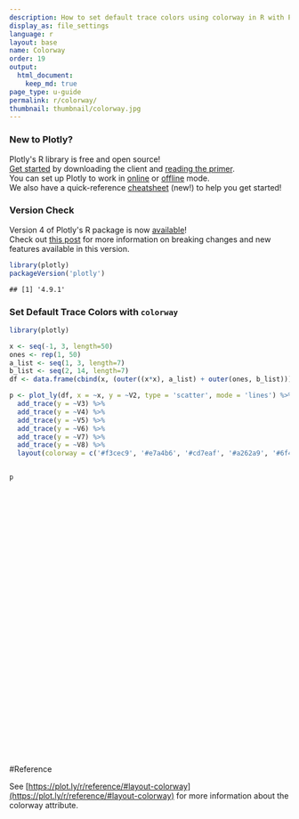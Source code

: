 ```yaml
---
description: How to set default trace colors using colorway in R with Plotly.
display_as: file_settings
language: r
layout: base
name: Colorway
order: 19
output:
  html_document:
    keep_md: true
page_type: u-guide
permalink: r/colorway/
thumbnail: thumbnail/colorway.jpg
---
```




### New to Plotly?

Plotly's R library is free and open source!<br>
[Get started](https://plot.ly/r/getting-started/) by downloading the client and [reading the primer](https://plot.ly/r/getting-started/).<br>
You can set up Plotly to work in [online](https://plot.ly/r/getting-started/#hosting-graphs-in-your-online-plotly-account) or [offline](https://plot.ly/r/offline/) mode.<br>
We also have a quick-reference [cheatsheet](https://images.plot.ly/plotly-documentation/images/r_cheat_sheet.pdf) (new!) to help you get started!

### Version Check

Version 4 of Plotly's R package is now [available](https://plot.ly/r/getting-started/#installation)!<br>
Check out [this post](http://moderndata.plot.ly/upgrading-to-plotly-4-0-and-above/) for more information on breaking changes and new features available in this version.


```r
library(plotly)
packageVersion('plotly')
```

```
## [1] '4.9.1'
```

### Set Default Trace Colors with `colorway`


```r
library(plotly)

x <- seq(-1, 3, length=50)
ones <- rep(1, 50)
a_list <- seq(1, 3, length=7)
b_list <- seq(2, 14, length=7)
df <- data.frame(cbind(x, (outer((x*x), a_list) + outer(ones, b_list))))

p <- plot_ly(df, x = ~x, y = ~V2, type = 'scatter', mode = 'lines') %>%
  add_trace(y = ~V3) %>%
  add_trace(y = ~V4) %>%
  add_trace(y = ~V5) %>%
  add_trace(y = ~V6) %>%
  add_trace(y = ~V7) %>%
  add_trace(y = ~V8) %>%
  layout(colorway = c('#f3cec9', '#e7a4b6', '#cd7eaf', '#a262a9', '#6f4d96', '#3d3b72', '#182844'))


p
```

<div id="htmlwidget-7febcf4c91fe6ce2e96e" style="width:672px;height:480px;" class="plotly html-widget"></div>
<script type="application/json" data-for="htmlwidget-7febcf4c91fe6ce2e96e">{"x":{"visdat":{"39c9708aa95f":["function () ","plotlyVisDat"]},"cur_data":"39c9708aa95f","attrs":{"39c9708aa95f":{"x":{},"y":{},"mode":"lines","alpha_stroke":1,"sizes":[10,100],"spans":[1,20],"type":"scatter"},"39c9708aa95f.1":{"x":{},"y":{},"mode":"lines","alpha_stroke":1,"sizes":[10,100],"spans":[1,20],"type":"scatter","inherit":true},"39c9708aa95f.2":{"x":{},"y":{},"mode":"lines","alpha_stroke":1,"sizes":[10,100],"spans":[1,20],"type":"scatter","inherit":true},"39c9708aa95f.3":{"x":{},"y":{},"mode":"lines","alpha_stroke":1,"sizes":[10,100],"spans":[1,20],"type":"scatter","inherit":true},"39c9708aa95f.4":{"x":{},"y":{},"mode":"lines","alpha_stroke":1,"sizes":[10,100],"spans":[1,20],"type":"scatter","inherit":true},"39c9708aa95f.5":{"x":{},"y":{},"mode":"lines","alpha_stroke":1,"sizes":[10,100],"spans":[1,20],"type":"scatter","inherit":true},"39c9708aa95f.6":{"x":{},"y":{},"mode":"lines","alpha_stroke":1,"sizes":[10,100],"spans":[1,20],"type":"scatter","inherit":true}},"layout":{"margin":{"b":40,"l":60,"t":25,"r":10},"colorway":["#f3cec9","#e7a4b6","#cd7eaf","#a262a9","#6f4d96","#3d3b72","#182844"],"xaxis":{"domain":[0,1],"automargin":true,"title":"x"},"yaxis":{"domain":[0,1],"automargin":true,"title":"V2"},"hovermode":"closest","showlegend":true},"source":"A","config":{"showSendToCloud":false},"data":[{"x":[-1,-0.918367346938776,-0.836734693877551,-0.755102040816326,-0.673469387755102,-0.591836734693878,-0.510204081632653,-0.428571428571429,-0.346938775510204,-0.26530612244898,-0.183673469387755,-0.102040816326531,-0.0204081632653061,0.0612244897959182,0.142857142857143,0.224489795918367,0.306122448979592,0.387755102040816,0.469387755102041,0.551020408163265,0.63265306122449,0.714285714285714,0.795918367346939,0.877551020408163,0.959183673469388,1.04081632653061,1.12244897959184,1.20408163265306,1.28571428571429,1.36734693877551,1.44897959183673,1.53061224489796,1.61224489795918,1.69387755102041,1.77551020408163,1.85714285714286,1.93877551020408,2.02040816326531,2.10204081632653,2.18367346938775,2.26530612244898,2.3469387755102,2.42857142857143,2.51020408163265,2.59183673469388,2.6734693877551,2.75510204081633,2.83673469387755,2.91836734693878,3],"y":[3,2.84339858392337,2.70012494793836,2.57017909204498,2.45356101624323,2.35027072053311,2.26030820491462,2.18367346938776,2.12036651395252,2.07038733860891,2.03373594335693,2.01041232819658,2.00041649312786,2.00374843815077,2.02040816326531,2.05039566847147,2.09371095376926,2.15035401915868,2.22032486463973,2.30362349021241,2.40024989587672,2.51020408163265,2.63348604748022,2.77009579341941,2.92003331945023,3.08329862557268,3.25989171178675,3.44981257809246,3.6530612244898,3.86963765097876,4.09954185755935,4.34277384423157,4.59933361099542,4.86922115785089,5.152436484798,5.44897959183673,5.7588504789671,6.08204914618909,6.41857559350271,6.76842982090795,7.13161182840483,7.50812161599333,7.89795918367347,8.30112453144523,8.71761765930862,9.14743856726364,9.59058725531029,10.0470637234486,10.5168679716785,11],"mode":"lines","type":"scatter","marker":{"color":"rgba(243,206,201,1)","line":{"color":"rgba(243,206,201,1)"}},"error_y":{"color":"rgba(243,206,201,1)"},"error_x":{"color":"rgba(243,206,201,1)"},"line":{"color":"rgba(243,206,201,1)"},"xaxis":"x","yaxis":"y","frame":null},{"x":[-1,-0.918367346938776,-0.836734693877551,-0.755102040816326,-0.673469387755102,-0.591836734693878,-0.510204081632653,-0.428571428571429,-0.346938775510204,-0.26530612244898,-0.183673469387755,-0.102040816326531,-0.0204081632653061,0.0612244897959182,0.142857142857143,0.224489795918367,0.306122448979592,0.387755102040816,0.469387755102041,0.551020408163265,0.63265306122449,0.714285714285714,0.795918367346939,0.877551020408163,0.959183673469388,1.04081632653061,1.12244897959184,1.20408163265306,1.28571428571429,1.36734693877551,1.44897959183673,1.53061224489796,1.61224489795918,1.69387755102041,1.77551020408163,1.85714285714286,1.93877551020408,2.02040816326531,2.10204081632653,2.18367346938775,2.26530612244898,2.3469387755102,2.42857142857143,2.51020408163265,2.59183673469388,2.6734693877551,2.75510204081633,2.83673469387755,2.91836734693878,3],"y":[5.33333333333333,5.12453144523115,4.93349993058448,4.76023878939331,4.60474802165764,4.46702762737748,4.34707760655283,4.24489795918367,4.16048868527003,4.09384978481188,4.04498125780925,4.01388310426211,4.00055532417048,4.00499791753436,4.02721088435374,4.06719422462863,4.12494793835902,4.20047202554491,4.29376648618631,4.40483132028321,4.53366652783562,4.68027210884354,4.84464806330695,5.02679439122588,5.22671109260031,5.44439816743024,5.67985561571567,5.93308343745661,6.20408163265306,6.49285020130501,6.79938914341247,7.12369845897543,7.46577814799389,7.82562821046786,8.20324864639733,8.59863945578231,9.01180063862279,9.44273219491878,9.89143412467028,10.3579064278773,10.8421491045398,11.3441621546578,11.8639455782313,12.4014993752603,12.9568235457448,13.5299180896849,14.1207830070804,14.7294182979314,15.355823962238,16],"mode":"lines","type":"scatter","marker":{"color":"rgba(231,164,182,1)","line":{"color":"rgba(231,164,182,1)"}},"error_y":{"color":"rgba(231,164,182,1)"},"error_x":{"color":"rgba(231,164,182,1)"},"line":{"color":"rgba(231,164,182,1)"},"xaxis":"x","yaxis":"y","frame":null},{"x":[-1,-0.918367346938776,-0.836734693877551,-0.755102040816326,-0.673469387755102,-0.591836734693878,-0.510204081632653,-0.428571428571429,-0.346938775510204,-0.26530612244898,-0.183673469387755,-0.102040816326531,-0.0204081632653061,0.0612244897959182,0.142857142857143,0.224489795918367,0.306122448979592,0.387755102040816,0.469387755102041,0.551020408163265,0.63265306122449,0.714285714285714,0.795918367346939,0.877551020408163,0.959183673469388,1.04081632653061,1.12244897959184,1.20408163265306,1.28571428571429,1.36734693877551,1.44897959183673,1.53061224489796,1.61224489795918,1.69387755102041,1.77551020408163,1.85714285714286,1.93877551020408,2.02040816326531,2.10204081632653,2.18367346938775,2.26530612244898,2.3469387755102,2.42857142857143,2.51020408163265,2.59183673469388,2.6734693877551,2.75510204081633,2.83673469387755,2.91836734693878,3],"y":[7.66666666666667,7.40566430653894,7.1668749132306,6.95029848674164,6.75593502707205,6.58378453422185,6.43384700819103,6.30612244897959,6.20061085658753,6.11731223101486,6.05622657226156,6.01735388032764,6.00069415521311,6.00624739691795,6.03401360544218,6.08399278078578,6.15618492294877,6.25059003193114,6.36720810773289,6.50603915035402,6.66708315979453,6.85034013605442,7.05581007913369,7.28349298903235,7.53338886575038,7.8054977092878,8.09981951964459,8.41635429682077,8.75510204081633,9.11606275163127,9.49923642926558,9.90462307371928,10.3322226849924,10.7820352630848,11.2540608079967,11.7482993197279,12.2647507982785,12.8034152436485,13.3642926558378,13.9473830348466,14.5526863806747,15.1802026933222,15.8299319727891,16.5018742190754,17.196029432181,17.9123976121061,18.6509787588505,19.4117728724143,20.1947799527974,21],"mode":"lines","type":"scatter","marker":{"color":"rgba(205,126,175,1)","line":{"color":"rgba(205,126,175,1)"}},"error_y":{"color":"rgba(205,126,175,1)"},"error_x":{"color":"rgba(205,126,175,1)"},"line":{"color":"rgba(205,126,175,1)"},"xaxis":"x","yaxis":"y","frame":null},{"x":[-1,-0.918367346938776,-0.836734693877551,-0.755102040816326,-0.673469387755102,-0.591836734693878,-0.510204081632653,-0.428571428571429,-0.346938775510204,-0.26530612244898,-0.183673469387755,-0.102040816326531,-0.0204081632653061,0.0612244897959182,0.142857142857143,0.224489795918367,0.306122448979592,0.387755102040816,0.469387755102041,0.551020408163265,0.63265306122449,0.714285714285714,0.795918367346939,0.877551020408163,0.959183673469388,1.04081632653061,1.12244897959184,1.20408163265306,1.28571428571429,1.36734693877551,1.44897959183673,1.53061224489796,1.61224489795918,1.69387755102041,1.77551020408163,1.85714285714286,1.93877551020408,2.02040816326531,2.10204081632653,2.18367346938775,2.26530612244898,2.3469387755102,2.42857142857143,2.51020408163265,2.59183673469388,2.6734693877551,2.75510204081633,2.83673469387755,2.91836734693878,3],"y":[10,9.68679716784673,9.40024989587672,9.14035818408996,8.90712203248646,8.70054144106622,8.52061640982924,8.36734693877551,8.24073302790504,8.14077467721783,8.06747188671387,8.02082465639317,8.00083298625573,8.00749687630154,8.04081632653061,8.10079133694294,8.18742190753852,8.30070803831737,8.44064972927947,8.60724698042482,8.80049979175343,9.02040816326531,9.26697209496043,9.54019158683882,9.84006663890046,10.1665972511454,10.5197834235735,10.8996251561849,11.3061224489796,11.7392753019575,12.1990837151187,12.6855476884631,13.1986672219908,13.7384423157018,14.304872969596,14.8979591836735,15.5177009579342,16.1640982923782,16.8371511870054,17.5368596418159,18.2632236568097,19.0162432319867,19.7959183673469,20.6022490628905,21.4352353186172,22.2948771345273,23.1811745106206,24.0941274468971,25.0337359433569,26],"mode":"lines","type":"scatter","marker":{"color":"rgba(162,98,169,1)","line":{"color":"rgba(162,98,169,1)"}},"error_y":{"color":"rgba(162,98,169,1)"},"error_x":{"color":"rgba(162,98,169,1)"},"line":{"color":"rgba(162,98,169,1)"},"xaxis":"x","yaxis":"y","frame":null},{"x":[-1,-0.918367346938776,-0.836734693877551,-0.755102040816326,-0.673469387755102,-0.591836734693878,-0.510204081632653,-0.428571428571429,-0.346938775510204,-0.26530612244898,-0.183673469387755,-0.102040816326531,-0.0204081632653061,0.0612244897959182,0.142857142857143,0.224489795918367,0.306122448979592,0.387755102040816,0.469387755102041,0.551020408163265,0.63265306122449,0.714285714285714,0.795918367346939,0.877551020408163,0.959183673469388,1.04081632653061,1.12244897959184,1.20408163265306,1.28571428571429,1.36734693877551,1.44897959183673,1.53061224489796,1.61224489795918,1.69387755102041,1.77551020408163,1.85714285714286,1.93877551020408,2.02040816326531,2.10204081632653,2.18367346938775,2.26530612244898,2.3469387755102,2.42857142857143,2.51020408163265,2.59183673469388,2.6734693877551,2.75510204081633,2.83673469387755,2.91836734693878,3],"y":[12.3333333333333,11.9679300291545,11.6336248785228,11.3304178814383,11.0583090379009,10.8172983479106,10.6073858114674,10.4285714285714,10.2808551992225,10.1642371234208,10.0787172011662,10.0242954324587,10.0009718172983,10.0087463556851,10.047619047619,10.1175898931001,10.2186588921283,10.3508260447036,10.514091350826,10.7084548104956,10.9339164237123,11.1904761904762,11.4781341107872,11.7968901846453,12.1467444120505,12.5276967930029,12.9397473275024,13.3828960155491,13.8571428571429,14.3624878522838,14.8989310009718,15.466472303207,16.0651117589893,16.6948493683188,17.3556851311953,18.047619047619,18.7706511175899,19.5247813411079,20.310009718173,21.1263362487852,21.9737609329446,22.8522837706511,23.7619047619048,24.7026239067055,25.6744412050534,26.6773566569485,27.7113702623907,28.77648202138,29.8726919339164,31],"mode":"lines","type":"scatter","marker":{"color":"rgba(111,77,150,1)","line":{"color":"rgba(111,77,150,1)"}},"error_y":{"color":"rgba(111,77,150,1)"},"error_x":{"color":"rgba(111,77,150,1)"},"line":{"color":"rgba(111,77,150,1)"},"xaxis":"x","yaxis":"y","frame":null},{"x":[-1,-0.918367346938776,-0.836734693877551,-0.755102040816326,-0.673469387755102,-0.591836734693878,-0.510204081632653,-0.428571428571429,-0.346938775510204,-0.26530612244898,-0.183673469387755,-0.102040816326531,-0.0204081632653061,0.0612244897959182,0.142857142857143,0.224489795918367,0.306122448979592,0.387755102040816,0.469387755102041,0.551020408163265,0.63265306122449,0.714285714285714,0.795918367346939,0.877551020408163,0.959183673469388,1.04081632653061,1.12244897959184,1.20408163265306,1.28571428571429,1.36734693877551,1.44897959183673,1.53061224489796,1.61224489795918,1.69387755102041,1.77551020408163,1.85714285714286,1.93877551020408,2.02040816326531,2.10204081632653,2.18367346938775,2.26530612244898,2.3469387755102,2.42857142857143,2.51020408163265,2.59183673469388,2.6734693877551,2.75510204081633,2.83673469387755,2.91836734693878,3],"y":[14.6666666666667,14.2490628904623,13.866999861169,13.5204775787866,13.2094960433153,12.934055254755,12.6941552131057,12.4897959183673,12.3209773705401,12.1876995696238,12.0899625156185,12.0277662085242,12.001110648341,12.0099958350687,12.0544217687075,12.1343884492573,12.249895876718,12.4009440510898,12.5875329723726,12.8096626405664,13.0673330556712,13.3605442176871,13.6892961266139,14.0535887824518,14.4534221852006,14.8887963348605,15.3597112314313,15.8661668749132,16.4081632653061,16.98570040261,17.5987782868249,18.2473969179509,18.9315562959878,19.6512564209357,20.4064972927947,21.1972789115646,22.0236012772456,22.8854643898376,23.7828682493406,24.7158128557545,25.6842982090795,26.6883243093156,27.7278911564626,28.8029987505206,29.9136470914897,31.0598361793697,32.2415660141608,33.4588365958628,34.7116479244759,36],"mode":"lines","type":"scatter","marker":{"color":"rgba(61,59,114,1)","line":{"color":"rgba(61,59,114,1)"}},"error_y":{"color":"rgba(61,59,114,1)"},"error_x":{"color":"rgba(61,59,114,1)"},"line":{"color":"rgba(61,59,114,1)"},"xaxis":"x","yaxis":"y","frame":null},{"x":[-1,-0.918367346938776,-0.836734693877551,-0.755102040816326,-0.673469387755102,-0.591836734693878,-0.510204081632653,-0.428571428571429,-0.346938775510204,-0.26530612244898,-0.183673469387755,-0.102040816326531,-0.0204081632653061,0.0612244897959182,0.142857142857143,0.224489795918367,0.306122448979592,0.387755102040816,0.469387755102041,0.551020408163265,0.63265306122449,0.714285714285714,0.795918367346939,0.877551020408163,0.959183673469388,1.04081632653061,1.12244897959184,1.20408163265306,1.28571428571429,1.36734693877551,1.44897959183673,1.53061224489796,1.61224489795918,1.69387755102041,1.77551020408163,1.85714285714286,1.93877551020408,2.02040816326531,2.10204081632653,2.18367346938775,2.26530612244898,2.3469387755102,2.42857142857143,2.51020408163265,2.59183673469388,2.6734693877551,2.75510204081633,2.83673469387755,2.91836734693878,3],"y":[17,16.5301957517701,16.1003748438151,15.7105372761349,15.3606830487297,15.0508121615993,14.7809246147439,14.5510204081633,14.3610995418576,14.2111620158267,14.1012078300708,14.0312369845898,14.0012494793836,14.0112453144523,14.0612244897959,14.1511870054144,14.2811328613078,14.4510620574761,14.6609745939192,14.9108704706372,15.2007496876302,15.530612244898,15.9004581424406,16.3102873802582,16.7600999583507,17.249895876718,17.7796751353603,18.3494377342774,18.9591836734694,19.6089129529363,20.298625572678,21.0283215326947,21.7980008329863,22.6076634735527,23.457309454394,24.3469387755102,25.2765514369013,26.2461474385673,27.2557267805081,28.3052894627239,29.3948354852145,30.52436484798,31.6938775510204,32.9033735943357,34.1528529779259,35.4423157017909,36.7717617659309,38.1411911703457,39.5506039150354,41],"mode":"lines","type":"scatter","marker":{"color":"rgba(24,40,68,1)","line":{"color":"rgba(24,40,68,1)"}},"error_y":{"color":"rgba(24,40,68,1)"},"error_x":{"color":"rgba(24,40,68,1)"},"line":{"color":"rgba(24,40,68,1)"},"xaxis":"x","yaxis":"y","frame":null}],"highlight":{"on":"plotly_click","persistent":false,"dynamic":false,"selectize":false,"opacityDim":0.2,"selected":{"opacity":1},"debounce":0},"shinyEvents":["plotly_hover","plotly_click","plotly_selected","plotly_relayout","plotly_brushed","plotly_brushing","plotly_clickannotation","plotly_doubleclick","plotly_deselect","plotly_afterplot","plotly_sunburstclick"],"base_url":"https://plot.ly"},"evals":[],"jsHooks":[]}</script>

#Reference

See [https://plot.ly/r/reference/#layout-colorway](https://plot.ly/r/reference/#layout-colorway) for more information about the colorway attribute.
